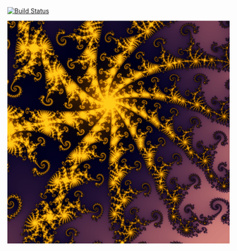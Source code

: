 [![Build Status](https://travis-ci.com/GPGPUCourse2018/Task2Mandelbrot.svg?branch=master)](https://travis-ci.com/GPGPUCourse2018/Task2Mandelbrot)

![Mandelbrot](/.figures/mandelbrot.png?raw=true)

